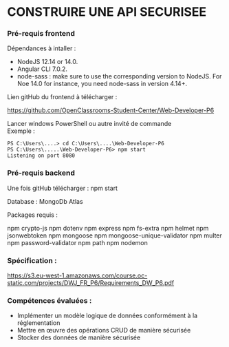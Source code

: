 # CONSTRUIRE UNE API SECURISEE

### Pré-requis frontend

Dépendances à intaller :

- NodeJS 12.14 or 14.0.
- Angular CLI 7.0.2.
- node-sass : make sure to use the corresponding version to NodeJS. For Noe 14.0 for instance, you need node-sass in version 4.14+.

Lien gitHub du frontend à télécharger :

https://github.com/OpenClassrooms-Student-Center/Web-Developer-P6

Lancer windows PowerShell ou autre invité de commande  
 Exemple :

`PS C:\Users\....> cd C:\Users\....\Web-Developer-P6`  
 `PS C:\Users\.....\Web-Developer-P6> npm start`  
 `Listening on port 8080`

### Pré-requis backend

Une fois gitHub télécharger :
npm start

Database : MongoDb Atlas

Packages requis :

npm crypto-js 
npm dotenv 
npm express 
npm fs-extra 
npm helmet 
npm jsonwebtoken 
npm mongoose 
npm mongoose-unique-validator 
npm multer 
npm password-validator 
npm path 
npm nodemon 

### Spécification :

https://s3.eu-west-1.amazonaws.com/course.oc-static.com/projects/DWJ_FR_P6/Requirements_DW_P6.pdf

### Compétences évaluées :

- Implémenter un modèle logique de données conformément à la réglementation
- Mettre en œuvre des opérations CRUD de manière sécurisée
- Stocker des données de manière sécurisée
